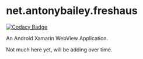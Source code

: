 # net.antonybailey.freshaus

[![Codacy Badge](https://api.codacy.com/project/badge/Grade/83e55840f2014a558161c97558378a64)](https://www.codacy.com/app/PartTimeLegend/net-antonybailey-freshaus?utm_source=github.com&utm_medium=referral&utm_content=PartTimeLegend/net.antonybailey.freshaus&utm_campaign=badger)

An Android Xamarin WebView Application.

Not much here yet, will be adding over time.  
